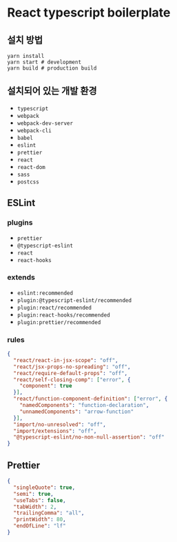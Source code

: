 # React typescript boilerplate

## 설치 방법
```cli
yarn install
yarn start # development
yarn build # production build
```

## 설치되어 있는 개발 환경

- `typescript`
- `webpack`
- `webpack-dev-server`
- `webpack-cli`
- `babel`
- `eslint`
- `prettier`
- `react`
- `react-dom`
- `sass`
- `postcss`

## ESLint

### plugins

- `prettier`
- `@typescript-eslint`
- `react`
- `react-hooks`

### extends

- `eslint:recommended`
- `plugin:@typescript-eslint/recommended`
- `plugin:react/recommended`
- `plugin:react-hooks/recommended`
- `plugin:prettier/recommended`

### rules

```json
{
  "react/react-in-jsx-scope": "off",
  "react/jsx-props-no-spreading": "off",
  "react/require-default-props": "off",
  "react/self-closing-comp": ["error", {
    "component": true
  }],
  "react/function-component-definition": ["error", {
    "namedComponents": "function-declaration",
    "unnamedComponents": "arrow-function"
  }],
  "import/no-unresolved": "off",
  "import/extensions": "off",
  "@typescript-eslint/no-non-null-assertion": "off"
}

```

## Prettier

```json
{
  "singleQuote": true,
  "semi": true,
  "useTabs": false,
  "tabWidth": 2,
  "trailingComma": "all",
  "printWidth": 80,
  "endOfLine": "lf"
}
```

